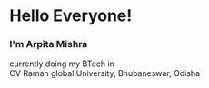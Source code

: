 <h1>Hello Everyone!</h1>
<h3>I'm Arpita Mishra </h3>
<p>currently doing my BTech in<br>CV Raman global University, Bhubaneswar, Odisha</p>
